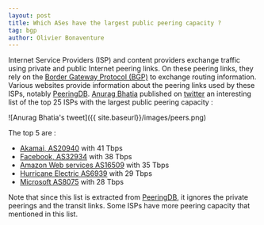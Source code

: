 ```yaml
---
layout: post
title: Which ASes have the largest public peering capacity ? 
tag: bgp
author: Olivier Bonaventure
---
```



Internet Service Providers (ISP) and content providers exchange traffic using private and public Internet peering links. On these peering links, they rely on the [Border Gateway Protocol (BGP)](https://beta.computer-networking.info/syllabus/default/protocols/bgp.html) to exchange routing information. Various websites provide information about the peering links used by these ISPs, notably [PeeringDB](https://www.peeringdb.com/). [Anurag Bhatia](https://twitter.com/anurag_bhatia/) published on [twitter](https://twitter.com/anurag_bhatia/status/1663266621014659074?s=12) an interesting list of the top 25 ISPs with the largest public peering capacity :


![Anurag Bhatia's tweet]({{ site.baseurl}}/images/peers.png)

The top 5 are :

 - [Akamai, AS20940](https://stat.ripe.net/widget/whois#w.resource=AS20940) with 41 Tbps
 - [Facebook, AS32934](https://stat.ripe.net/widget/whois#w.resource=AS32934) with 38 Tbps
 - [Amazon Web services AS16509](https://stat.ripe.net/widget/whois#w.resource=AS16509) with 35 Tbps
 - [Hurricane Electric AS6939](https://stat.ripe.net/widget/whois#w.resource=AS6939) with 29 Tbps
 - [Microsoft AS8075](https://stat.ripe.net/widget/whois#w.resource=AS8075) with 28 Tbps

Note that since this list is extracted from [PeeringDB](https://www.peeringdb.com), it ignores the private peerings and the transit links. Some ISPs have more peering capacity that mentioned in this list.
